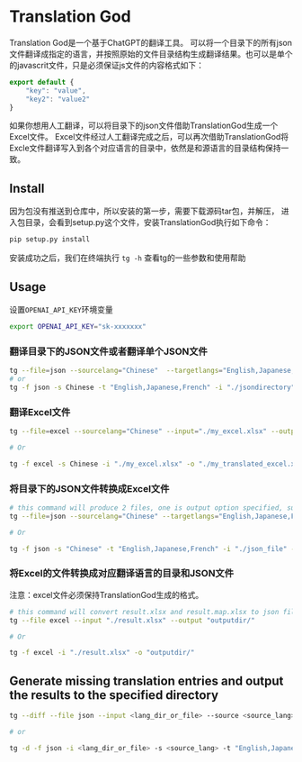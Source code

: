 # Translation God

Translation God是一个基于ChatGPT的翻译工具。
可以将一个目录下的所有json文件翻译成指定的语言，并按照原始的文件目录结构生成翻译结果。也可以是单个的javascrit文件，只是必须保证js文件的内容格式如下：

``` javascript
export default {
    "key": "value",
    "key2": "value2"
}
```

如果你想用人工翻译，可以将目录下的json文件借助TranslationGod生成一个Excel文件。
Excel文件经过人工翻译完成之后，可以再次借助TranslationGod将Excle文件翻译写入到各个对应语言的目录中，依然是和源语言的目录结构保持一致。

## Install
因为包没有推送到仓库中，所以安装的第一步，需要下载源码tar包，并解压，
进入包目录，会看到setup.py这个文件，安装TranslationGod执行如下命令：

``` bash
pip setup.py install
```
安装成功之后，我们在终端执行 `tg -h` 查看tg的一些参数和使用帮助

## Usage

设置`OPENAI_API_KEY`环境变量

``` bash
export OPENAI_API_KEY="sk-xxxxxxx"
```

### 翻译目录下的JSON文件或者翻译单个JSON文件

``` bash
tg --file=json --sourcelang="Chinese"  --targetlangs="English,Japanese,French" --input="./jsondirectory_or_file" --output="./output"
# or
tg -f json -s Chinese -t "English,Japanese,French" -i "./jsondirectory" -o "./output"
```

### 翻译Excel文件

``` bash
tg --file=excel --sourcelang="Chinese" --input="./my_excel.xlsx" --output="./my_translated_excel.xlsx"

# Or

tg -f excel -s Chinese -i "./my_excel.xlsx" -o "./my_translated_excel.xlsx"
```

### 将目录下的JSON文件转换成Excel文件

``` bash
# this command will produce 2 files, one is output option specified, such as "result.xlsx", the other one is "result.map.xlsx"
tg --file=json --sourcelang="Chinese" --targetlangs="English,Japanese,French" --input="./json_file" --output="./must_end_with_xlsx.xlsx"

# Or

tg -f json -s "Chinese" -t "English,Japanese,French" -i "./json_file" -o "must_end_with_xlsx.xlsx"
```

### 将Excel的文件转换成对应翻译语言的目录和JSON文件

注意：excel文件必须保持TranslationGod生成的格式。

``` bash
# this command will convert result.xlsx and result.map.xlsx to json files
tg --file excel --input "./result.xlsx" --output "outputdir/"

# Or

tg -f excel -i "./result.xlsx" -o "outputdir/"
```

## Generate missing translation entries and output the results to the specified directory


``` bash
tg --diff --file json --input <lang_dir_or_file> --source <source_lang> --targetlangs="English,Japanese,French" --output <output_langs_dir>

# or

tg -d -f json -i <lang_dir_or_file> -s <source_lang> -t "English,Japanese,French" -o <output_langs_dir>
```
